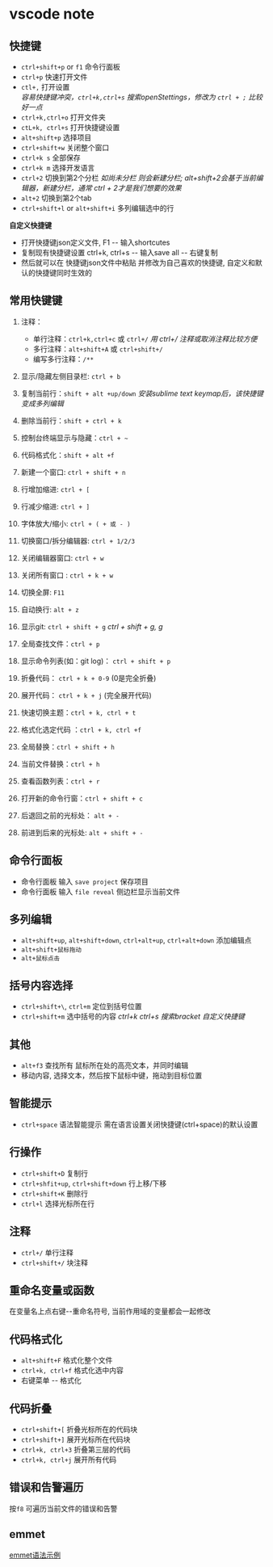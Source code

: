 vscode note 
=========

快捷键
---
+ `ctrl+shift+p` or `f1` 命令行面板
+ `ctrl+p` 快速打开文件
+ `ctl+,` 打开设置   
    *容易快捷键冲突，`ctrl+k,ctrl+s` 搜索openStettings，修改为 `ctrl + ;` 比较好一点*
+ `ctrl+k,ctrl+o` 打开文件夹
+ `ctL+k, ctrl+s` 打开快捷键设置
+ `alt+shift+p` 选择项目
+ `ctrl+shift+w` 关闭整个窗口
+ `ctrl+k s` 全部保存
+ `ctrl+k m` 选择开发语言
+ `ctrl+2` 切换到第2个分栏 *如尚未分栏 则会新建分栏; alt+shift+2会基于当前编辑器，新建分栏，通常 ctrl + 2才是我们想要的效果*
+ `alt+2` 切换到第2个tab
+ `ctrl+shift+l` or `alt+shift+i` 多列编辑选中的行

**自定义快捷键**
- 打开快捷键json定义文件, F1 -- 输入shortcutes
- 复制现有快捷键设置  ctrl+k, ctrl+s -- 输入save all -- 右键复制
- 然后就可以在 快捷键json文件中粘贴 并修改为自己喜欢的快捷键, 自定义和默认的快捷键同时生效的


常用快键键
---
1. 注释：
    - 单行注释：`ctrl+k,ctrl+c` 或 `ctrl+/`  *用 ctrl+/ 注释或取消注释比较方便*
    - 多行注释：`alt+shift+A` 或 `ctrl+shift+/`
    - 编写多行注释：`/**`

3. 显示/隐藏左侧目录栏: `ctrl + b`
4. 复制当前行：`shift + alt +up/down` *安装sublime text keymap后，该快捷键变成多列编辑* 
5. 删除当前行：`shift + ctrl + k`
6. 控制台终端显示与隐藏：`ctrl + ~`
8. 代码格式化：`shift + alt +f`
9. 新建一个窗口: `ctrl + shift + n`
10. 行增加缩进: `ctrl + [`
11. 行减少缩进: `ctrl + ]`
13. 字体放大/缩小: `ctrl + ( + 或 - )`
14. 切换窗口/拆分编辑器: `ctrl + 1/2/3`
16. 关闭编辑器窗口:  `ctrl + w`
17. 关闭所有窗口 : `ctrl + k + w`
18. 切换全屏: `F11`
19. 自动换行: `alt + z`
20. 显示git: `ctrl + shift + g`  *ctrl + shift + g, g*
21. 全局查找文件：`ctrl + p`
22. 显示命令列表(如：git log)： `ctrl + shift + p`
24. 折叠代码： `ctrl + k + 0-9` (0是完全折叠)
25. 展开代码： `ctrl + k + j` (完全展开代码)
27. 快速切换主题：`ctrl + k, ctrl + t`
30. 格式化选定代码 ：`ctrl + k, ctrl +f`
33. 全局替换：`ctrl + shift + h`
34. 当前文件替换：`ctrl + h`
35. 查看函数列表：`ctrl + r`
36. 打开新的命令行窗：`ctrl + shift + c`
37. 后退回之前的光标处： `alt + -`
38. 前进到后来的光标处:  `alt + shift + -`


命令行面板
---
+ 命令行面板 输入 `save project` 保存项目
+ 命令行面板 输入 `file reveal` 侧边栏显示当前文件

多列编辑
---
- `alt+shift+up`, `alt+shift+down`, `ctrl+alt+up`, `ctrl+alt+down` 添加编辑点
- `alt+shift+鼠标拖动`
- `alt+鼠标点击`

括号内容选择
---
- `ctrl+shift+\`, `ctrl+m` 定位到括号位置
- `ctrl+shift+m` 选中括号的内容 *ctrl+k ctrl+s 搜索bracket 自定义快捷键*

其他
---
- `alt+f3` 查找所有 鼠标所在处的高亮文本，并同时编辑
- 移动内容, 选择文本，然后按下鼠标中键，拖动到目标位置

智能提示
---
+ `ctrl+space` 语法智能提示 需在语言设置关闭快捷键(ctrl+space)的默认设置

行操作
---
- `ctrl+shift+D` 复制行
- `ctrl+shfit+up`, `ctrl+shift+down` 行上移/下移
- `ctrl+shift+K` 删除行
- `ctrl+l` 选择光标所在行

注释
---
- `ctrl+/` 单行注释
- `ctrl+shift+/` 块注释

重命名变量或函数
---
在变量名上点右键--重命名符号, 当前作用域的变量都会一起修改

代码格式化
---
- `alt+shift+F` 格式化整个文件
- `ctrl+k, ctrl+f` 格式化选中内容
- 右键菜单 -- 格式化

代码折叠
---
- `ctrl+shift+[` 折叠光标所在的代码块
- `ctrl+shift+]` 展开光标所在代码块
- `ctrl+k, ctrl+3` 折叠第三层的代码
- `ctrl+k, ctrl+j` 展开所有代码

错误和告警遍历
---
按`f8` 可遍历当前文件的错误和告警

emmet
---
[emmet语法示例](https://docs.emmet.io/cheat-sheet/)
